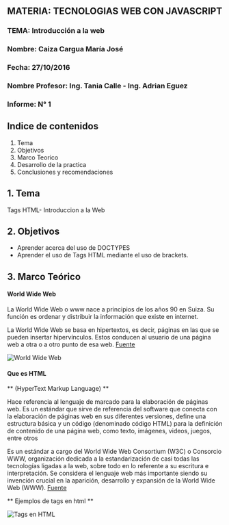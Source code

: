 ## MATERIA: TECNOLOGIAS WEB CON JAVASCRIPT


### TEMA: Introducción a la web
### Nombre: Caiza Cargua María José
### Fecha: 27/10/2016
### Nombre Profesor: Ing. Tania Calle - Ing. Adrian Eguez
### Informe: N° 1

## Indice de contenidos

1. Tema
2. Objetivos
3. Marco Teorico
4. Desarrollo de la practica
5. Conclusiones y recomendaciones 

## 1. Tema

   Tags HTML- Introduccion a la Web
   
## 2. Objetivos
 
-	Aprender acerca del uso de DOCTYPES
-	Aprender el uso de Tags HTML mediante el uso de brackets.


## 3. Marco Teórico 


#### World Wide Web

La World Wide Web o www nace a principios de los años 90 en Suiza. Su función es ordenar y distribuir la información que existe en internet.

La World Wide Web se basa en hipertextos, es decir, páginas en las que se pueden insertar hipervínculos. Estos conducen al usuario de una página web a otra o a otro punto de esa web. [Fuente](http://www.fotonostra.com/digital/paginasweb.htm)

![World Wide Web](http://www.fotonostra.com/digital/fotos/paginasweb.jpg)

#### Que es HTML

** (HyperText Markup Language) **

 Hace referencia al lenguaje de marcado para la elaboración de páginas web. Es un estándar que sirve de referencia del software que conecta con la elaboración de páginas web en sus diferentes versiones, define una estructura básica y un código (denominado código HTML) para la definición de contenido de una página web, como texto, imágenes, videos, juegos, entre otros
 
  Es un estándar a cargo del World Wide Web Consortium (W3C) o Consorcio WWW, organización dedicada a la estandarización de casi todas las tecnologías ligadas a la web, sobre todo en lo referente a su escritura e interpretación. Se considera el lenguaje web más importante siendo su invención crucial en la aparición, desarrollo y expansión de la World Wide Web (WWW).
  [Fuente](https://es.wikipedia.org/wiki/HTML)
  

** Ejemplos de tags en html **

![Tags en HTML](https://3.bp.blogspot.com/-0ka-BSo8ALc/Vw9ZCnQdJ4I/AAAAAAAAqMU/P08c8iRc7DQSedTMDKWdPo-cWpfSYjoHgCLcB/s400/tags.jpg)
  
  
 
 